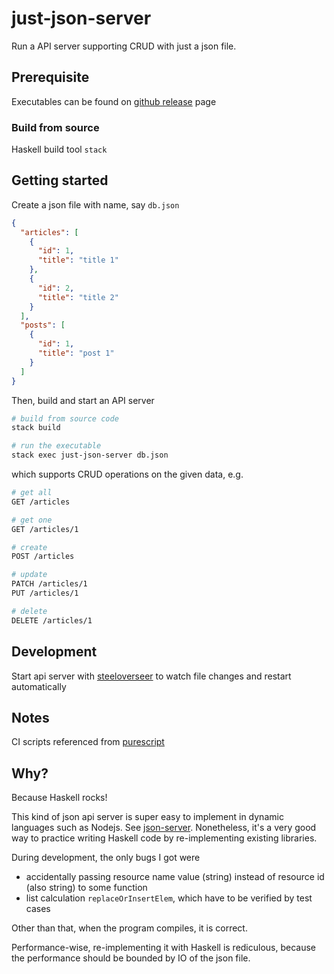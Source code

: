 # just-json-server

Run a API server supporting CRUD with just a json file.

## Prerequisite

Executables can be found on [github release](https://github.com/chauchakching/just-json-server/releases) page

### Build from source

Haskell build tool `stack`

## Getting started

Create a json file with name, say `db.json`

```json
{
  "articles": [
    {
      "id": 1,
      "title": "title 1"
    },
    {
      "id": 2,
      "title": "title 2"
    }
  ],
  "posts": [
    {
      "id": 1,
      "title": "post 1"
    }
  ]
}
```

Then, build and start an API server

```bash
# build from source code
stack build

# run the executable
stack exec just-json-server db.json
```

which supports CRUD operations on the given data, e.g.

```bash
# get all
GET /articles

# get one
GET /articles/1

# create
POST /articles

# update
PATCH /articles/1
PUT /articles/1

# delete
DELETE /articles/1
```

## Development

Start api server with [steeloverseer](https://github.com/schell/steeloverseer) to watch file changes and restart automatically

## Notes

CI scripts referenced from [purescript](https://github.com/purescript/purescript)

## Why?

Because Haskell rocks!

This kind of json api server is super easy to implement in dynamic languages such as Nodejs. See [json-server](https://github.com/typicode/json-server). Nonetheless, it's a very good way to practice writing Haskell code by re-implementing existing libraries. 

During development, the only bugs I got were

- accidentally passing resource name value (string) instead of resource id (also string) to some function
- list calculation `replaceOrInsertElem`, which have to be verified by test cases

Other than that, when the program compiles, it is correct.

Performance-wise, re-implementing it with Haskell is rediculous, because the performance should be bounded by IO of the json file.
